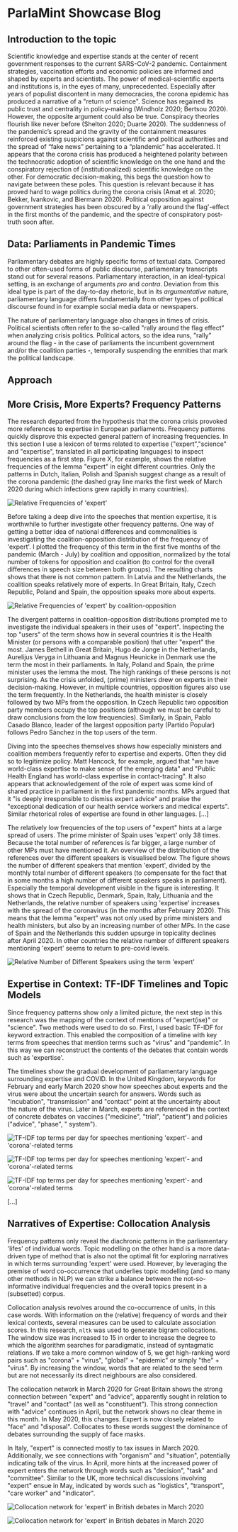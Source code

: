 # ParlaMint Showcase Blog



## Introduction to the topic

Scientific knowledge and expertise stands at the center of recent government responses to the current SARS-CoV-2 pandemic. Containment strategies, vaccination efforts and economic policies are informed and shaped by experts and scientists. The power of medical-scientific experts and institutions is, in the eyes of many, unprecedented. Especially after years of populist discontent in many democracies, the corona epidemic has produced a narrative of a "return of science". Science has regained its public trust and centrality in policy-making (Windholz 2020; Bertsou 2020). However, the opposite argument could also be true. Conspiracy theories flourish like never before (Shelton 2020; Duarte 2020). The suddenness of the pandemic’s spread and the gravity of the containment measures reinforced existing suspicions against scientific and political authorities and the spread of “fake news” pertaining to a “plandemic” has accelerated. It appears that the corona crisis has produced a heightened polarity between the technocratic adoption of scientific knowledge on the one hand and the conspiratory rejection of (institutionalized) scientific knowledge on the other. For democratic decision-making, this begs the question how to navigate between these poles. This question is relevant because it has proved hard to wage politics during the corona crisis (Amat et al. 2020; Bekker, Ivankovic, and Biermann 2020). Political opposition against government strategies has been obscured by a 'rally around the flag'-effect in the first months of the pandemic, and the spectre of conspiratory post-truth soon after.

## Data: Parliaments in Pandemic Times

Parliamentary debates are highly specific forms of textual data. Compared to other often-used forms of public discourse, parliamentary transcripts stand out for several reasons. Parliamentary interaction, in an ideal-typical setting, is an exchange of arguments *pro* and *contra*. Deviation from this ideal type is part of the day-to-day rhetoric, but in its *argumentative* nature, parliamentary language differs fundamentally from other types of political discourse found in for example social media data or newspapers. 

The nature of parliamentary language also changes in times of crisis. Political scientists often refer to the so-called "rally around the flag effect" when analyzing crisis politics. Political actors, so the idea runs, "rally" around the flag - in the case of parliaments the incumbent government and/or the coalition parties -, temporally suspending the enmities that mark the political landscape.  

## Approach



## More Crisis, More Experts? Frequency Patterns

The research departed from the hypothesis that the corona crisis provoked more references to expertise in European parliaments. Frequency patterns quickly disprove this expected general pattern of increasing frequencies. In this section I use a lexicon of terms related to expertise ("expert","science" and "expertise", translated in all participating languages) to inspect frequencies as a first step. Figure X, for example, shows the relative frequencies of the lemma "expert" in eight different countries. Only the patterns in Dutch, Italian, Polish and Spanish suggest change as a result of the corona pandemic (the dashed gray line marks the first week of March 2020 during which infections grew rapidly in many countries).

![Relative Frequencies of 'expert'](https://github.com/rubenros1795/ParlaMintCase/blob/main/results/plots/frequencies/expert-relfreq-gbnldkitczpleslt.png)

Before taking a deep dive into the speeches that mention expertise, it is worthwhile to further investigate other frequency patterns. One way of getting a better idea of national differences and commonalities is investigating the coalition-opposition distribution of the frequency of 'expert'. I plotted the frequency of this term in the first five months of the pandemic (March - July) by coalition and opposition, normalized by the total number of tokens for opposition and coalition (to control for the overall differences in speech size between both groups). The resulting charts shows that there is not common pattern. In Latvia and the Netherlands, the coalition speaks relatively more of experts. In Great Britain, Italy, Czech Republic, Poland and Spain, the opposition speaks more about experts. 

![Relative Frequencies of 'expert' by coalition-opposition](https://github.com/rubenros1795/ParlaMintCase/blob/main/results/plots/frequencies/expert-relfreq-coalition-gbnldkitczpleslt.png)



The divergent patterns in coalition-opposition distributions prompted me to investigate the individual speakers in their uses of "expert". Inspecting the top "users" of the term shows how in several countries it is the Health Minister (or persons with a comparable position) that utter "expert" the most. James Bethell in Great Britain, Hugo de Jonge in the Netherlands, Aurelijus Veryga in Lithuania and Magnus Heunicke in Denmark use the term the most in their parliaments.  In Italy, Poland and Spain, the prime minister uses the lemma the most. The high rankings of these persons is not surprising. As the crisis unfolded, (prime) ministers drew on experts in their decision-making. However, in multiple countries, opposition figures also use the term frequently. In the Netherlands, the health minister is closely followed by two MPs from the opposition. In Czech Republic two opposition party members occupy the top positions (although we must be careful to draw conclusions from the low frequencies). Similarly, in Spain, Pablo Casado Blanco, leader of the largest opposition party (Partido Popular) follows Pedro Sánchez in the top users of the term.

Diving into the speeches themselves shows how especially ministers and coalition members frequently refer to expertise and experts. Often they did so to legitimize policy. Matt Hancock, for example, argued that "we have world-class expertise to make sense of the emerging data" and "Public Health England has world-class expertise in contact-tracing". It also appears that acknowledgement of the role of expert was some kind of shared practice in parliament in the first pandemic months. MPs argued that it "is deeply irresponsible to dismiss expert advice" and praise the "exceptional dedication of our health service workers and medical experts". Similar rhetorical roles of expertise are found in other languages. [...]

The relatively low frequencies of the top users of "expert" hints at a large spread of users. The prime minister of Spain uses 'expert' only 38 times. Because the total number of references is far bigger, a large number of other MPs must have mentioned it. An overview of the distribution of the references over the different speakers is visualised below. The figure shows the number of different speakers that mention 'expert', divided by the monthly total number of different speakers (to compensate for the fact that in some months a high number of different speakers speaks in parliament). Especially the temporal development visible in the figure is interesting. It shows that in Czech Republic, Denmark, Spain, Italy, Lithuania and the Netherlands, the relative number of speakers using 'expertise' increases with the spread of the coronavirus (in the months after February 2020). This means that the lemma "expert" was not only used by prime ministers and health ministers, but also by an increasing number of other MPs. In the case of Spain and the Netherlands this sudden upsurge in topicality declines after April 2020. In other countries the relative number of different speakers mentioning 'expert' seems to return to pre-covid levels.

![Relative Number of Different Speakers using the term 'expert'](https://github.com/rubenros1795/ParlaMintCase/blob/main/results/plots/frequencies/expert-relnumspeakers.png)

## Expertise in Context: TF-IDF Timelines and Topic Models

Since frequency patterns show only a limited picture, the next step in this research was the mapping of the context of mentions of "expert(ise)" or "science". Two methods were used to do so. First, I used basic TF-IDF for keyword extraction. This enabled the composition of a timeline with key terms from speeches that mention terms such as "virus" and "pandemic". In this way we can reconstruct the contents of the debates that contain words such as 'expertise'.

The timelines show the gradual development of parliamentary language surrounding expertise and COVID.  In the United Kingdom, keywords for February and early March 2020 show how speeches about experts and the virus were about the uncertain search for answers. Words such as "incubation", "transmission" and "contact" point at the uncertainty about the nature of the virus. Later in March, experts are referenced in the context of concrete debates on vaccines ("medicine", "trial", "patient") and policies ("advice", "phase", " system"). 

![TF-IDF top terms per day for speeches mentioning 'expert'- and 'corona'-related terms](https://github.com/rubenros1795/ParlaMintCase/blob/main/results/plots/tfidf/tfidf-gb-topterms-sampled-day.png)

![TF-IDF top terms per day for speeches mentioning 'expert'- and 'corona'-related terms](https://github.com/rubenros1795/ParlaMintCase/blob/main/results/plots/tfidf/tfidf-it-topterms-sampled-day.png)

![TF-IDF top terms per day for speeches mentioning 'expert'- and 'corona'-related terms](https://github.com/rubenros1795/ParlaMintCase/blob/main/results/plots/tfidf/tfidf-nl-topterms-sampled-day.png)

[...]

## Narratives of Expertise: Collocation Analysis

Frequency patterns only reveal the diachronic patterns in the parliamentary 'lifes' of individual words. Topic modelling on the other hand is a more data-driven type of method that is also not the optimal fit for exploring narratives in which terms surrounding 'expert' were used. However, by leveraging the premise of word co-occurrence that underlies topic modelling (and so many other methods in NLP) we can strike a balance between the not-so-informative individual frequencies and the overall topics present in a (subsetted) corpus. 

Collocation analysis revolves around the co-occurrence of units, in this case words. With information on the (relative) frequency of words and their lexical contexts, several measures can be used to calculate association scores. In this research, ````nltk```` was used to generate bigram collocations. The window size was increased to 15 in order to increase the degree to which the algorithm searches for paradigmatic, instead of syntagmatic relations. If we take a more common window of 5, we get high-ranking word pairs such as "corona" + "virus", "global" + "epidemic" or simply "the" + "virus". By increasing the window, words that are related to the seed term but are not necessarily its direct neighbours are also considered.

The collocation network in March 2020 for Great Britain shows the strong connection between "expert" and "advice", apparently sought in relation to "travel" and "contact" (as well as "constituent"). This strong connection with "advice" continues in April, but the network shows no clear theme in this month. In May 2020, this changes. Expert is now closely related to "face" and "disposal". Collocates to these words suggest the dominance of debates surrounding the supply of face masks.

In Italy, "expert" is connected mostly to tax issues in March 2020. Additionally, we see connections with "organism" and "situation", potentially indicating talk of the virus. In April, more hints at the increased power of expert enters the network through words such as "decision", "task" and "committee". Similar to the UK, more technical discussions involving "expert" ensue in May, indicated by words such as "logistics", "transport", "care worker" and "indicator".

![Collocation network for 'expert' in British debates in March 2020](https://github.com/rubenros1795/ParlaMintCase/blob/main/results/plots/collocation-networks/collocation-network-gb-2020-03-expert-topn5-ws5.png)



![Collocation network for 'expert' in British debates in March 2020](https://github.com/rubenros1795/ParlaMintCase/blob/main/results/plots/collocation-networks/collocation-network-it-2020-03-expert-topn5-ws5.png)